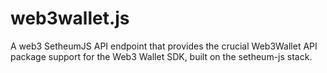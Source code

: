 # web3wallet.js
A web3 SetheumJS API endpoint that provides the crucial Web3Wallet API package support for the Web3 Wallet SDK, built on the setheum-js stack.
